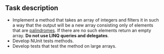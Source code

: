 ## Task description ##

 - Implement a method that takes an array of integers and filters it in such a way that the output will be a new array consisting only of elements that are [palindromes](https://gitlab.com/epam-autocode-tasks/palindromic-number.git). If there are no such elements return an empty array. **Do not use LINQ queries and delegates**.        
 - Develop NUnit tests methods.   
 - Develop tests that test the method on large arrays.  

